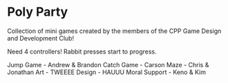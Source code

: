 # Poly Party
Collection of mini games created by the members of the CPP Game Design and Development Club!

Need 4 controllers!
Rabbit presses start to progress.

Jump Game - Andrew & Brandon
Catch Game - Carson 
Maze - Chris & Jonathan
Art - TWEEEE
Design - HAUUU
Moral Support - Keno & Kim
